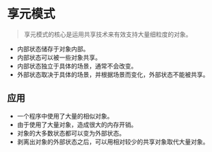 # 享元模式
> 享元模式的核心是运用共享技术来有效支持大量细粒度的对象。

 - 内部状态储存于对象内部。
 - 内部状态可以被一些对象共享。
 - 内部状态独立于具体的场景，通常不会改变。
 - 外部状态取决于具体的场景，并根据场景而变化，外部状态不能被共享。

## 应用
 - 一个程序中使用了大量的相似对象。
 - 由于使用了大量对象，造成很大的内存开销。
 - 对象的大多数状态都可以变为外部状态。
 - 剥离出对象的外部状态之后，可以用相对较少的共享对象取代大量对象。
